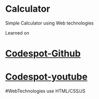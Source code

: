 # Calculator
Simple Calculator using Web technologies

Learned on
# [Codespot-Github](https://github.com/abarna-codespot)
# [Codespot-youtube](https://www.youtube.com/watch?v=CI2GwL--ll8)

#WebTechnologies use
HTML/CSS/JS

